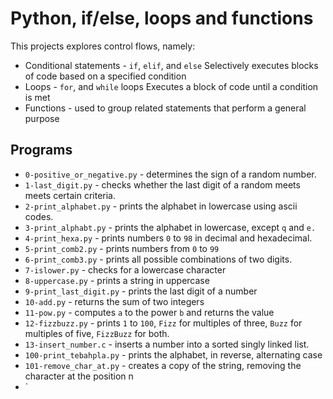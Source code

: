 # Python, if/else, loops and functions
This projects explores control flows, namely:
- Conditional statements - `if`, `elif`, and `else`
  Selectively executes blocks of code based on a specified condition
- Loops - `for`, and `while` loops
  Executes a block of code until a condition is met
- Functions - used to group related statements that perform a general purpose

## Programs
- `0-positive_or_negative.py` - determines the sign of a random number.
- `1-last_digit.py` - checks whether the last digit of a random meets meets certain criteria.
- `2-print_alphabet.py` - prints the alphabet in lowercase using ascii codes.
- `3-print_alphabt.py` - prints the alphabet in lowercase, except `q` and `e.`
- `4-print_hexa.py` - prints numbers `0` to `98` in decimal and hexadecimal.
- `5-print_comb2.py` - prints numbers from `0` to `99`
- `6-print_comb3.py` - prints all possible combinations of two digits.
- `7-islower.py` - checks for a lowercase character
- `8-uppercase.py` - prints a string in uppercase
- `9-print_last_digit.py` - prints the last digit of a number
- `10-add.py` - returns the sum of two integers
- `11-pow.py` - computes `a` to the power `b` and returns the value
- `12-fizzbuzz.py` - prints `1` to `100`, `Fizz` for multiples of three, `Buzz` for multiples of five, `FizzBuzz` for both.
- `13-insert_number.c` - inserts a number into a sorted singly linked list.
- `100-print_tebahpla.py` - prints the alphabet, in reverse, alternating case
- `101-remove_char_at.py` - creates a copy of the string, removing the character at the position n
- `
